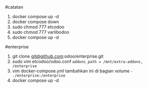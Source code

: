 #catatan

1. docker compose up -d
2. docker compose down
3. sudo chmod 777 etcodoo
4. sudo chmod 777 varlibodoo
5. docker compose up -d

#enterprise
1. git clone git@github.com:odoo/enterprise.git
2. sudo vim etcodoo/odoo.conf 
`addons_path = /mnt/extra-addons, /enterprise`
3. vim docker-compose.yml
tambahkan ini di bagian volume 
`- ./enterprise:/enterprise`
4. docker compose up -d
